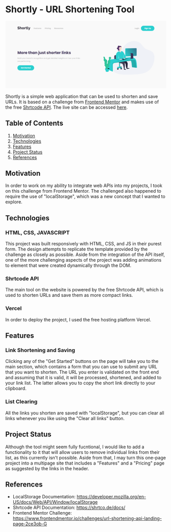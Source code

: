 # Shortly - URL Shortening Tool

![Shortly](https://github.com/daniel-g-p/url-shortening-tool/blob/main/cover_image.PNG)

Shortly is a simple web application that can be used to shorten and save URLs. It is based on a challenge from [Frontend Mentor](https://www.frontendmentor.io/challenges/url-shortening-api-landing-page-2ce3ob-G) and makes use of the free [Shrtcode API](https://shrtco.de/docs). The live site can be accessed [here](https://url-shortening-tool-daniel-g-p.vercel.app/).

## Table of Contents

1. [Motivation](#motivation)
2. [Technologies](#technologies)
3. [Features](#features)
4. [Project Status](#project-status)
5. [References](#references)

## Motivation

In order to work on my ability to integrate web APIs into my projects, I took on this challenge from Frontend Mentor. The challenged also happened to require the use of "localStorage", which was a new concept that I wanted to explore.

## Technologies

### HTML, CSS, JAVASCRIPT

This project was built responsively with HTML, CSS, and JS in their purest form. The design attempts to replicate the template provided by the challenge as closely as possible. Aside from the integration of the API itself, one of the more challenging aspects of the project was adding animations to element that were created dynamically through the DOM.

### Shrtcode API

The main tool on the website is powered by the free Shrtcode API, which is used to shorten URLs and save them as more compact links.

### Vercel

In order to deploy the project, I used the free hosting platform Vercel.

## Features

### Link Shortening and Saving

Clicking any of the "Get Started" buttons on the page will take you to the main section, which contains a form that you can use to submit any URL that you want to shorten. The URL you enter is validated on the front end and assuming that it is valid, it will be processed, shortened, and added to your link list. The latter allows you to copy the short link directly to your clipboard.

### List Clearing

All the links you shorten are saved with "localStorage", but you can clear all links whenever you like using the "Clear all links" button.

## Project Status

Although the tool might seem fully fucntional, I would like to add a functionality to it that will allow users to remove individual links from their list, as this currently isn't possible. Aside from that, I may turn this one-page project into a multipage site that includes a "Features" and a "Pricing" page as suggested by the links in the header.

## References

* LocalStorage Documentation: https://developer.mozilla.org/en-US/docs/Web/API/Window/localStorage
* Shrtcode API Documentation: https://shrtco.de/docs/
* Frontend Mentor Challenge: https://www.frontendmentor.io/challenges/url-shortening-api-landing-page-2ce3ob-G
